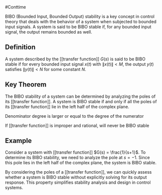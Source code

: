 #Conttime 

BIBO (Bounded Input, Bounded Output) stability is a key concept in control theory that deals with the behavior of a system when subjected to bounded input signals. A system is said to be BIBO stable if, for any bounded input signal, the output remains bounded as well.

## Definition
A system described by the [[transfer function]] $G(s)$ is said to be BIBO stable if for every bounded input signal $x(t)$ with $\lVert x(t) \rVert < M$, the output $y(t)$ satisfies $\lVert y(t) \rVert < N$ for some constant $N$.

## Key Theorem
The BIBO stability of a system can be determined by analyzing the poles of its [[transfer function]]. A system is BIBO stable if and only if all the poles of its [[transfer function]] lie in the left half of the complex plane.

Denominator degree is larger or equal to the degree of the numerator

If [[transfer function]] is improper and rational, will never be BIBO stable
## Example
Consider a system with [[transfer function]] $G(s) = \frac{1}{s+1}$. To determine its BIBO stability, we need to analyze the pole at $s=-1$. Since this pole lies in the left half of the complex plane, the system is BIBO stable.

By considering the poles of a [[transfer function]], we can quickly assess whether a system is BIBO stable without explicitly solving for its output response. This property simplifies stability analysis and design in control systems.